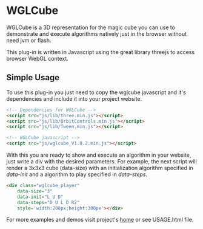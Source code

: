 # WGLCube

WGLCube is a 3D representation for the magic cube you can use to demonstrate and execute algorithms natively just in the browser without need jvm or flash.

This plug-in is written in Javascript using the great library threejs to access browser WebGL context.

## Simple Usage

To use this plug-in you just need to copy the wglcube javascript and it's dependencies and include it into your project website.

``` html
<!-- Dependencies for WGLCube -->
<script src="js/lib/three.min.js"></script>
<script src="js/lib/OrbitControls.min.js"></script>
<script src="js/lib/Tween.min.js"></script>

<!-- WGLCube javascript -->
<script src="js/wglcube_V1.0.2.min.js"></script>
```

With this you are ready to show and execute an algorithm in your website, just write a div with the desired parameters. For example, the next script will render a 3x3x3 cube (data-size) with an initialization algorithm specified in *data-init* and a algorithm to play specified in *data-steps*.

``` html
<div class="wglcube_player"
    data-size="3"
    data-init="L U D"
    data-steps="D U L D R2"
    style='width:200px;height:300px'></div>
```

For more examples and demos visit project's [home]("http://aocodermx.me/projects/coming/WGLCube/") or see USAGE.html file.

